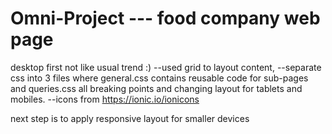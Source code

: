 # Omni-Project --- food company web page 

desktop first not like usual trend :)
--used grid to layout content, --separate css into 3 files where general.css contains reusable code for sub-pages and queries.css all breaking points and changing layout for tablets and mobiles.
--icons from https://ionic.io/ionicons

next step is to apply responsive layout for smaller devices


